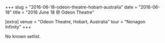 +++
slug = "2016-06-18-odeon-theatre-hobart-australia"
date = "2016-06-18"
title = "2016 June 18 @ Odeon Theatre"

[extra]
venue = "Odeon Theatre, Hobart, Australia"
tour = "Nonagon Infinity"
+++

No known setlist.
